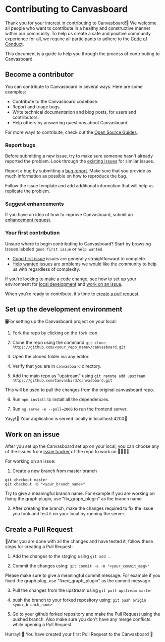 # Contributing to Canvasboard

Thank you for your interest in contributing to Canvasboard!🤩 We welcome all people who want to contribute in a healthy and constructive manner within our community. To help us create a safe and positive community experience for all, we require all participants to adhere to the [Code of Conduct](CODE_OF_CONDUCT.md).

This document is a guide to help you through the process of contributing to Canvasboard.

## Become a contributor

You can contribute to Canvasboard in several ways. Here are some examples:

- Contribute to the Canvasboard codebase.
- Report and triage bugs.
- Write technical documentation and blog posts, for users and contributors.
- Help others by answering questions about Canvasboard.

For more ways to contribute, check out the [Open Source Guides](https://opensource.guide/how-to-contribute/).

### Report bugs

Before submitting a new issue, try to make sure someone hasn't already reported the problem. Look through the [existing issues](https://github.com/Canvasbird/canvasboard/issues) for similar issues.

Report a bug by submitting a [bug report](https://github.com/Canvasbird/canvasboard/issues/new?assignees=&labels=&template=bug_report.md). Make sure that you provide as much information as possible on how to reproduce the bug.

Follow the issue template and add additional information that will help us replicate the problem.

### Suggest enhancements

If you have an idea of how to improve Canvasboard, submit an [enhancement request](https://github.com/Canvasbird/canvasboard/issues/new?assignees=&labels=&template=feature_request.md).

### Your first contribution

Unsure where to begin contributing to Canvasboard? Start by browsing issues labeled `good first issue` or `help wanted`.

- [Good first issue](https://github.com/Canvasbird/canvasboard/issues?q=is%3Aissue+is%3Aopen+label%3A%22good+first+issue%22) issues are generally straightforward to complete.
- [Help wanted](https://github.com/Canvasbird/canvasboard/issues?q=is%3Aissue+is%3Aopen+label%3A%22help+wanted%22) issues are problems we would like the community to help us with regardless of complexity.

If you're looking to make a code change, see how to set up your environment for [local development](#set-up-the-development-environment) and [work on an issue](#work-on-an-issue).

When you're ready to contribute, it's time to [create a pull request](#create-a-pull-request).


## Set up the development environment 

🖥️For setting up the Canvasboard project on your local:

1. Fork the repo by clicking on the `fork` icon.

2. Clone the repo using the command
  `git clone https://github.com/<your_repo_name>/canvasboard.git`

3. Open the cloned folder via any editor.

4. Verify that you are in `canvasboard` directory.

5. Add the main repo as "upstream" using
  `git remote add upstream https://github.com/Canvasbird/canvasboard.git`

  This will be used to pull the changes from the original canvasboard repo.

6. Run `npm install` to install all the dependencies.

7. Run `ng serve -o --poll=2000` to run the frontend server.

Yayy!🌼 Your application is served locally in localhost:4200🚀


## Work on an issue 

After you set up the Canvasboard set up on your local, you can choose any of the issues from
[Issue tracker](https://github.com/Canvasbird/canvasboard/issues) of the repo to work on.👨‍💻👩‍💻

For working on an issue:

1. Create a new branch from master branch

  ```
  git checkout master
  git checkout -b "<your_branch_name>"
  ```
Try to give a meaningful branch name. For example if you are working on fixing the graph plugin,
use "fix_graph_plugin" as the branch name

2. After creating the branch, make the changes required to fix the issue you took and test it on
  your local by running the server.


## Create a Pull Request 

🚀After you are done with all the changes and have tested it, follow these steps for creating a Pull Request:

1. Add the changes to the staging using
  `git add .`

2. Commit the changes using:
  `git commit -a -m "<your_commit_msg>"`

  Please make sure to give a meaningful commit message. For example if you fixed the graph plug,
  use "fixed_graph_plugin" as the commit message.

3. Pull the changes from the upstream using
  `git pull upstream master`

4. push the branch to your forked repository using:
    `git push origin <your_branch_name>`

4. Go to your github forked repository and make the Pull Request using the pushed branch. Also make sure you don't have any merge conflicts while opening a Pull Request.

Hurray!!🎉 You have created your first Pull Request to the Canvasboard 🚀

